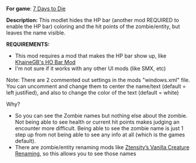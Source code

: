 **For game**: [7 Days to Die](https://7daystodie.com)

**Description:**
This modlet hides the HP bar (another mod REQUIRED to enable the HP bar) coloring and the hit points of the zombie/entity, but leaves the name visible.

**REQUIREMENTS:**
- This mod requires a mod that makes the HP bar show up, like [KhaineGB's HO Bar Mod](https://7daystodiemods.com/hp-bars/)
- I'm not sure if it works with any other UI mods (like SMX, etc)

Note: There are 2 commented out settings in the mods "windows.xml" file.  You can uncomment and change them to 
center the name/text (default = left justified), and also to change the color of the text (default = white)

Why?
- So you can see the Zombie names but nothing else about the zombie. Not being able to see health or current hit points
makes judging an encounter more difficult. Being able to see the zombie name is just 1 step up from not being able to see any info at all (which is the games default).
- There are zombie/entity renaming mods like [Ztensity’s Vanilla Creature Renaming](https://7daystodiemods.com/ztensitys-vanilla-creature-renaming/), so this allows you to see those names
